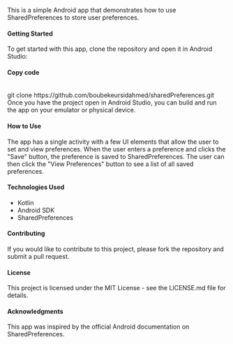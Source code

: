 This is a simple Android app that demonstrates how to use SharedPreferences to store user preferences.

<h4>Getting Started</h4>
To get started with this app, clone the repository and open it in Android Studio:


<h4>Copy code</h4>
<br>
git clone https://github.com/boubekeursidahmed/sharedPreferences.git
<br>
Once you have the project open in Android Studio, you can build and run the app on your emulator or physical device.

<h4>How to Use</h4>
The app has a single activity with a few UI elements that allow the user to set and view preferences. When the user enters a preference and clicks the "Save" button, the preference is saved to SharedPreferences. The user can then click the "View Preferences" button to see a list of all saved preferences.

<h4>Technologies Used</h4>

- Kotlin
- Android SDK
- SharedPreferences

<h4>Contributing</h4>
If you would like to contribute to this project, please fork the repository and submit a pull request.

<h4>License</h4>
This project is licensed under the MIT License - see the LICENSE.md file for details.

<h4>Acknowledgments</h4>
This app was inspired by the official Android documentation on SharedPreferences.
